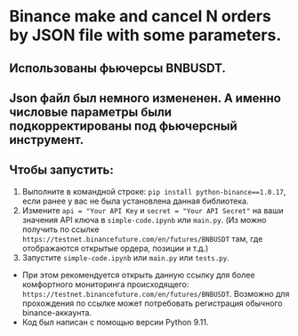 # Binance make and cancel N orders by JSON file with some parameters.

## Использованы фьючерсы BNBUSDT.

## Json файл был немного измененен. А именно числовые параметры были подкорректированы под фьючерсный инструмент.

## Чтобы запустить:

1. Выполните в командной строке: ```pip install python-binance==1.0.17```, если ранее у вас не была установлена данная библиотека.
2. Измените ```api = "Your API Key``` и ```secret = "Your API Secret"``` на ваши значения API ключа в ```simple-code.ipynb``` или ```main.py```. (Из можно получить по ссылке ```https://testnet.binancefuture.com/en/futures/BNBUSDT``` там, где отображаются открытые ордера, позиции и т.д.)
3. Запустите ```simple-code.ipynb``` или ```main.py``` или ```tests.py```.
* При этом рекомендуется открыть данную ссылку для более комфортного мониторинга происходящего: ```https://testnet.binancefuture.com/en/futures/BNBUSDT```. Возможно для прохождения по ссылке может потребовать регистрация обычного binance-аккаунта.
* Код был написан c помощью версии Python 9.11.